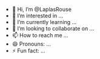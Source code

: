 - 👋 Hi, I’m @LaplasRouse
- 👀 I’m interested in ...
- 🌱 I’m currently learning ...
- 💞️ I’m looking to collaborate on ...
- 📫 How to reach me ...
- 😄 Pronouns: ...
- ⚡ Fun fact: ...

<!---
LaplasRouse/LaplasRouse is a ✨ special ✨ repository because its `README.md` (this file) appears on your GitHub profile.
You can click the Preview link to take a look at your changes.
--->
